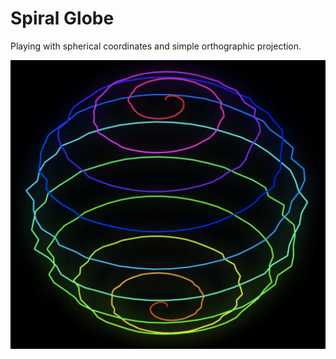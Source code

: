 # Spiral Globe

Playing with spherical coordinates and simple orthographic projection.

![](screenshot.png)
